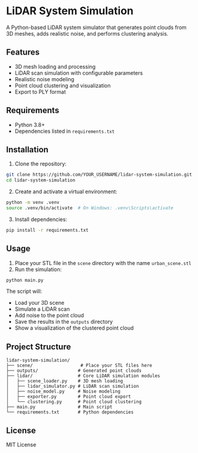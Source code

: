 # LiDAR System Simulation

A Python-based LiDAR system simulator that generates point clouds from 3D meshes, adds realistic noise, and performs clustering analysis.

## Features

- 3D mesh loading and processing
- LiDAR scan simulation with configurable parameters
- Realistic noise modeling
- Point cloud clustering and visualization
- Export to PLY format

## Requirements

- Python 3.8+
- Dependencies listed in `requirements.txt`

## Installation

1. Clone the repository:
```bash
git clone https://github.com/YOUR_USERNAME/lidar-system-simulation.git
cd lidar-system-simulation
```

2. Create and activate a virtual environment:
```bash
python -m venv .venv
source .venv/bin/activate  # On Windows: .venv\Scripts\activate
```

3. Install dependencies:
```bash
pip install -r requirements.txt
```

## Usage

1. Place your STL file in the `scene` directory with the name `urban_scene.stl`
2. Run the simulation:
```bash
python main.py
```

The script will:
- Load your 3D scene
- Simulate a LiDAR scan
- Add noise to the point cloud
- Save the results in the `outputs` directory
- Show a visualization of the clustered point cloud

## Project Structure

```
lidar-system-simulation/
├── scene/                  # Place your STL files here
├── outputs/               # Generated point clouds
├── lidar/                 # Core LiDAR simulation modules
│   ├── scene_loader.py    # 3D mesh loading
│   ├── lidar_simulator.py # LiDAR scan simulation
│   ├── noise_model.py     # Noise modeling
│   ├── exporter.py        # Point cloud export
│   └── clustering.py      # Point cloud clustering
├── main.py                # Main script
└── requirements.txt       # Python dependencies
```

## License

MIT License 